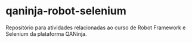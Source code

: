 # qaninja-robot-selenium
Repositório para atividades relacionadas ao curso de Robot Framework e Selenium da plataforma QANinja.
